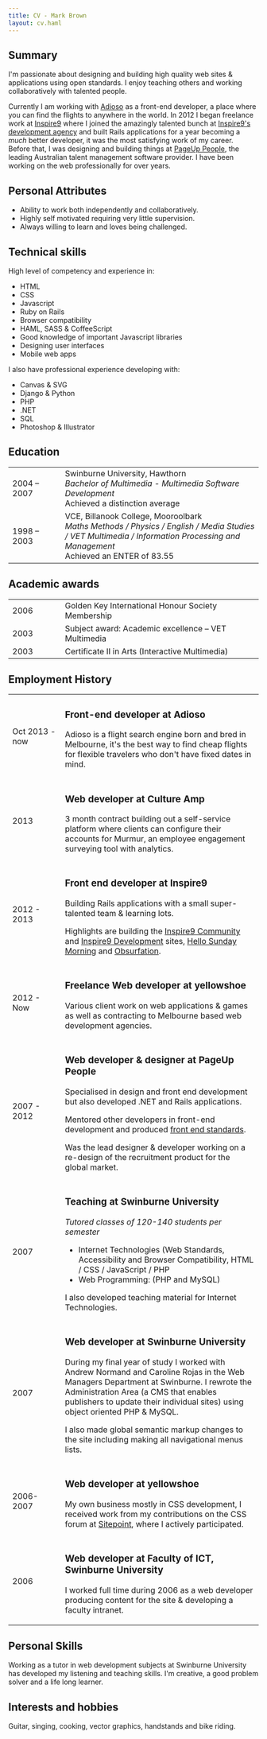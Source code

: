 ```yaml
---
title: CV - Mark Brown
layout: cv.haml
---
```


## Summary

I'm passionate about designing and building high quality web sites &amp; applications using open standards.  I enjoy teaching others and working collaboratively with talented people.

Currently I am working with <a href="http://www.adioso.com/">Adioso</a> as a front-end developer, a place where you can find the flights to anywhere in the world.
In 2012 I began freelance work at <a href="http://inspire9.com/">Inspire9</a> where I joined the amazingly talented bunch at <a href="http://development.inspire9.com/">Inspire9's development agency</a> and built Rails applications for a year becoming a <em>much</em> better developer, it was the most satisfying work of my career. <br>Before that, I was designing and building things at <a href="http://www.pageuppeople.com/">PageUp People</a>, the leading Australian talent management software provider.  I have been working on the web professionally for over <script>document.write(new Date().getFullYear() - 2006)</script> years.

## Personal Attributes
- Ability to work both independently and collaboratively.
- Highly self motivated requiring very little supervision.
- Always willing to learn and loves being challenged.

## Technical skills

High level of competency and experience in:

- HTML
- CSS
- Javascript
- Ruby on Rails
- Browser compatibility
- HAML, SASS &amp; CoffeeScript
- Good knowledge of important Javascript libraries
- Designing user interfaces
- Mobile web apps

I also have professional experience developing with:

- Canvas &amp; SVG
- Django &amp; Python
- PHP
- .NET
- SQL
- Photoshop &amp; Illustrator

## Education
<table>
  <tr>
    <td width="90">2004 – 2007</td>
    <td>
      Swinburne University, Hawthorn<br>
      <em>Bachelor of Multimedia - Multimedia Software Development</em><br>
      <span class="sub">Achieved a distinction average</span>
    </td>
  </tr>
  <tr>
    <td>1998 – 2003</td>
    <td>
      VCE, Billanook College, Mooroolbark<br>
      <em>Maths Methods / Physics / English / Media Studies / VET Multimedia / Information Processing and Management</em><br>
      <span class="sub">Achieved an ENTER of 83.55</span>
    </td>
  </tr>
</table>

## Academic awards
<table>
  <tr>
    <td width="90">2006</td>
    <td>Golden Key International Honour Society Membership</td>
  </tr>
  <tr>
    <td>2003</td>
    <td>Subject award: Academic excellence – VET Multimedia</td>
  </tr>
  <tr>
    <td>2003</td>
    <td>Certificate II in Arts (Interactive Multimedia)</td>
  </tr>
</table>

## Employment History
<table>
  <tr>
    <td width="90">Oct 2013 - now</td>
    <td>
      <h3>Front-end developer <span class="sub">at</span> Adioso</h3>
      <p>Adioso is a flight search engine born and bred in Melbourne, it's the best way to find cheap flights for flexible travelers who don't have fixed dates in mind.</p>
    </td>
  </tr>
  <tr>
    <td width="90">2013</td>
    <td>
      <h3>Web developer <span class="sub">at</span> Culture Amp</h3>
      <p>3 month contract building out a self-service platform where clients can configure their accounts for Murmur, an employee engagement surveying tool with analytics.</p>
    </td>
  </tr>
  <tr>
    <td width="90">2012 - 2013</td>
    <td>
      <h3>Front end developer <span class="sub">at</span> Inspire9</h3>
      <p>Building Rails applications with a small super-talented team &amp; learning lots.</p>
      <p>Highlights are building the <a href="http://inspire9.com/">Inspire9 Community</a> and <a href="http://development.inspire9.com/">Inspire9 Development</a> sites, <a href="http://hellosundaymorning.org/">Hello Sunday Morning</a> and <a href="http://obsurfation.com/">Obsurfation</a>.</p>
    </td>
  </tr>
  <tr>
    <td width="90">2012 - Now</td>
    <td>
      <h3>Freelance Web developer <span class="sub">at</span> yellowshoe</h3>
      <p>Various client work on web applications &amp; games as well as contracting to Melbourne based web development agencies.</p>
    </td>
  </tr>
  <tr>
    <td width="90">2007 - 2012</td>
    <td>
      <h3>Web developer &amp; designer <span class="sub">at</span> PageUp People</h3>
      <p>Specialised in design and front end development but also developed .NET and Rails applications.</p>
      <p>Mentored other developers in front-end development and produced <a href="/standards/">front end standards</a>.</p>
      <p>Was the lead designer &amp; developer working on a re-design of the recruitment product for the global market.</p>
    </td>
  </tr>
  <tr>
    <td>2007</td>
    <td>
      <h3>Teaching <span class="sub">at</span> Swinburne University</h3>
      <p><em>Tutored classes of 120-140 students per semester</em></p>
      <ul>
        <li>Internet Technologies (Web Standards, Accessibility and Browser Compatibility, HTML / CSS / JavaScript / PHP
        <li>Web Programming: (PHP and MySQL)
      </ul>
      <p>I also developed teaching material for Internet Technologies.</p>
    </td>
  </tr>
  <tr>
    <td>2007</td>
    <td>
      <h3>Web developer <span class="sub">at</span> Swinburne University</h3>
      <p>During my final year of study I worked with Andrew Normand and Caroline Rojas in the Web Managers Department at Swinburne.  I rewrote the Administration Area (a CMS that enables publishers to update their individual sites) using object oriented PHP &amp; MySQL.</p>
      <p>I also made global semantic markup changes to the site including making all navigational menus lists.</p>
    </td>
  </tr>
  <tr>
    <td>2006-2007</td>
    <td>
      <h3>Web developer <span class="sub">at</span> yellowshoe</h3>
      <p>My own business mostly in CSS development, I received work from my contributions on the CSS forum at <a href="http://www.sitepoint.com/forums/">Sitepoint</a>, where I actively participated.</p>
    </td>
  </tr>
  <tr>
    <td>2006</td>
    <td>
      <h3>Web developer <span class="sub">at</span> Faculty of ICT, Swinburne University</h3>
      <p>I worked full time during 2006 as a web developer producing content for the site &amp; developing a faculty intranet.</p>
    </td>
  </tr>
</table>

## Personal Skills
Working as a tutor in web development subjects at Swinburne University has developed my listening and teaching skills.
I'm creative, a good problem solver and a life long learner.

## Interests and hobbies
Guitar, singing, cooking, vector graphics, handstands and bike riding.
